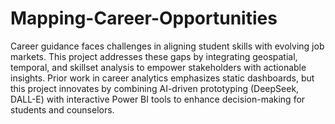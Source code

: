 # Mapping-Career-Opportunities

Career guidance faces challenges in aligning student skills with evolving job markets. This project addresses these gaps by integrating geospatial, temporal, and skillset analysis to empower stakeholders with actionable insights. Prior work in career analytics emphasizes static dashboards, but this project innovates by combining AI-driven prototyping (DeepSeek, DALL-E) with interactive Power BI tools to enhance decision-making for students and counselors.
